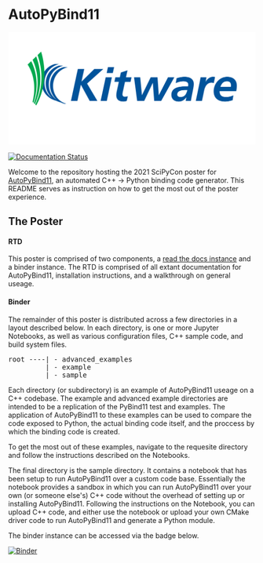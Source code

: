 # AutoPyBind11
![Kitware](docs/Kitware_Full_Logo.svg)

[![Documentation Status](https://readthedocs.org/projects/autopybind11/badge/?version=latest)](https://autopybind11.readthedocs.io/en/latest/?badge=latest)

Welcome to the repository hosting the 2021 SciPyCon poster for [AutoPyBind11](https://gitlab.kitware.com/autopybind11/autopybind11), an automated C++ -> Python binding code generator. This README serves as instruction on how to get the most out of the poster experience.

## The Poster

#### RTD

This poster is comprised of two components, a [read the docs instance](https://autopybind11.readthedocs.io/en/latest/?) and a binder instance. The RTD is comprised of all extant documentation for AutoPyBind11, installation instructions, and a walkthrough on general useage.

#### Binder

The remainder of this poster is distributed across a few directories in a layout described below. In each directory, is one or more Jupyter Notebooks, as well as various configuration files, C++ sample code, and build system files.

<pre>
root ----| - advanced_examples
         | - example
         | - sample
</pre>

Each directory (or subdirectory) is an example of AutoPyBind11 useage on a C++ codebase. The example and advanced example directories are
intended to be a replication of the PyBind11 test and examples. The application of AutoPyBind11 to these examples can be used to
compare the code exposed to Python, the actual binding code itself, and the proccess by which the binding code is created.

To get the most out of these examples, navigate to the requesite directory and follow the instructions described on the Notebooks.

The final directory is the sample directory. It contains a notebook that has been setup to run AutoPyBind11 over a custom code base.
Essentially the notebook provides a sandbox in which you can run AutoPyBind11 over your own (or someone else's) C++ code without the overhead of setting up or installing AutoPyBind11. Following the instructions on the Notebook, you can upload C++ code, and either use the notebook or upload your own CMake driver code to run AutoPyBind11 and generate a Python module.

The binder instance can be accessed via the badge below.

[![Binder](https://mybinder.org/badge_logo.svg)](https://mybinder.org/v2/gh/Kitware/APBPoster.git/master)
